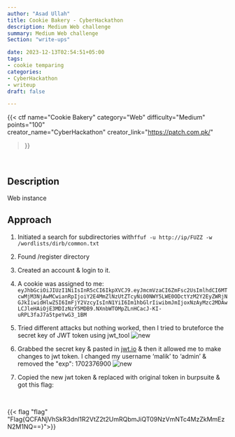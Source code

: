 ```yaml
---
author: "Asad Ullah"
title: Cookie Bakery - CyberHackathon
description: Medium Web challenge
summary: Medium Web challenge
Section: "write-ups"

date: 2023-12-13T02:54:51+05:00
tags: 
- cookie temparing
categories:
- CyberHackathon
- writeup
draft: false

---
```



{{< 
ctf 
name="Cookie Bakery"
category="Web" 
difficulty="Medium"
points="100"  
creator_name="CyberHackathon" creator_link="https://patch.com.pk/" 
>}}


&nbsp;
&nbsp;

## Description
Web instance

## Approach

1. Initiated a search for subdirectories with`ffuf -u http://ip/FUZZ -w /wordlists/dirb/common.txt`  
2. Found /register directory
3. Created an account & login to it.
4.  A cookie was assigned to me:  `eyJhbGciOiJIUzI1NiIsInR5cCI6IkpXVCJ9.eyJmcmVzaCI6ZmFsc2UsImlhdCI6MTcwMjM3NjAwMCwianRpIjoiY2E4MmZlNzUtZTcyNi00NWY5LWE0ODctYzM2Y2EyZWRjNGJkIiwidHlwZSI6ImFjY2VzcyIsInN1YiI6Im1hbGlrIiwibmJmIjoxNzAyMzc2MDAwLCJleHAiOjE3MDIzNzY5MDB9.NXnbWTOMpZLnHCacJ-KI-uRPL3faJ7a5tpeYwG3_1BM`
5. Tried different attacks but nothing worked, then I tried to bruteforce the secret key of JWT token using jwt_tool
    ![new](/write-ups/cyberhackathon/cookie-bakery/0.png)
6. Grabbed the secret key & pasted in [jwt.io](jwt.io) & then it allowed me to make changes to jwt token. I changed my username ‘malik’ to ‘admin’ & removed the "exp": 1702376900 
    ![new](/write-ups/cyberhackathon/cookie-bakery/1.png)

7. Copied the new jwt token & replaced with original token in burpsuite & got this flag:

&nbsp;

{{< flag "flag" "Flag{QCFANjVhSkR3dnl1R2VtZ2t2UmRQbmJiQT09NzVmNTc4MzZkMmEzN2M1NQ==}">}}

&nbsp;

&nbsp;
